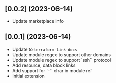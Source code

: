 
## [0.0.2] (2023-06-14)

- Update marketplace info

## [0.0.1] (2023-06-14)

- Update to `terraform-link-docs`
- Update module regex to support other domains
- Update module regex to support `ssh`` protocol
- Add resource, data block links
- Add support for `-`` char in module ref
- Initial extension
